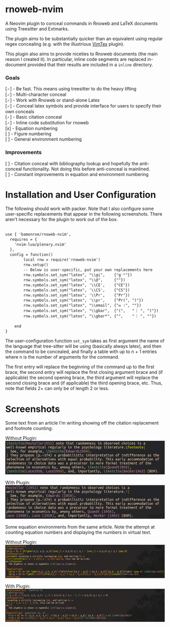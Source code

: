 # rnoweb-nvim

A Neovim plugin to conceal commands in Rnoweb and LaTeX documents using Treesitter and Extmarks.

The plugin aims to be substantially quicker than an equivalent using regular
regex concealing (e.g. with the illustrious
[VimTex](https://github.com/lervag/vimtex) plugin).

This plugin also aims to provide niceties to Rnoweb documents (the main reason
I created it). In particular, inline code segments are replaced in-document
provided that their results are included in a `inline` directory.

### Goals
[🗸] - Be fast. This means using treesitter to do the heavy lifting  
[🗸] - Multi-character conceal  
[🗸] - Work with Rnoweb or stand-alone Latex  
[🗸] - Conceal latex symbols and provide interface for users to specify their own conceals  
[🗸] - Basic citation conceal  
[🗸] - Inline code substitution for rnoweb  
[x] - Equation numbering  
[ ] - Figure numbering  
[ ] - General environment numbering  

### Improvements
[ ] - Citation conceal with bibliography lookup and hopefully the anti-conceal functionality. Not doing this before anti-conceal is mainlined.  
[ ] - Constant improvements in equation and environment numbering  

# Installation and User Configuration

The following should work with packer. Note that I also configure some
user-specific replacements that appear in the following screenshots. There
aren't necessary for the plugin to work out of the box.

```{lua}

use { 'bamonroe/rnoweb-nvim',
  requires = {
    'nvim-lua/plenary.nvim'
  },
  config = function()  
		local rnw = require('rnoweb-nvim')
		rnw.setup()
		-- Below is user-specific, put your own replacements here
		rnw.symbols.set_sym("latex", "\\gi",    {"g⁻¹"})
		rnw.symbols.set_sym("latex", "\\@",     {""})
		rnw.symbols.set_sym("latex", '\\CE',    {"CE"})
		rnw.symbols.set_sym("latex", '\\CS',    {"CS"})
		rnw.symbols.set_sym("latex", '\\Pr',    {"Pr"})
		rnw.symbols.set_sym("latex", '\\pr',    {"Pr(", ")"})
		rnw.symbols.set_sym("latex", "\\email", {"✉ :", ""})
		rnw.symbols.set_sym("latex", "\\gbar",  {"(",   " ︳", ")"})
		rnw.symbols.set_sym("latex", "\\gbar*", {"",    " ︳", ""})

	end
}

```

The user-configuration function `set_sym` takes as first argument the name of
the language that tree-sitter will be using (basically always latex), and then
the command to be concealed, and finally a table with up to n + 1 entries where
n is the number of arguments for the command.  

The first entry will replace the beginning of the command up to the first
brace, the second entry will replace the first closing argument brace and (if
applicable) the second opening brace, the third argument will replace the
second closing brace and (if applicable) the third opening brace, etc. Thus,
note that fields 2+ can only be of length 2 or less.


# Screenshots

Some text from an article I'm writing showing off the citation replacement and footnote counting:

Without Plugin:  
![Without Plugin](readme_media/citation_noplugin.png)

With Plugin:  
![With Plugin](readme_media/citation_plugin.png)


Some equation environments from the same article. Note the attempt at counting
equation numbers and displaying the numbers in virtual text.

Without Plugin:  
![Without Plugin](readme_media/math_noplugin.png)

With Plugin:  
![With Plugin](readme_media/math_plugin.png)

